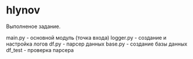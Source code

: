 # hlynov

Выполненое задание.

main.py - основной модуль (точка входа)
logger.py - создание и настройка логов
df.py - парсер данных
base.py - создание базы данных
df_test - проверка парсера

